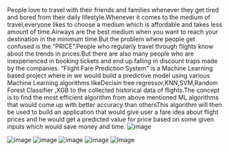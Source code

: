 
People love to travel with their friends and families whenever they get tired and bored from their daily lifestyle.Whenever it comes to the medium of travel,everyone likes to choose a medium which is affordable and takes less amount of time.Airways are the best medium when you want to reach your destination in the minimum time.But the problem where people get confused is the “PRICE”.People who regularly travel through flights know about the trends in prices.But there are also many people who are inexperienced in booking tickets and end up falling in discount traps made by the companies.
“Flight Fare Prediction System” is a Machine Learning based project where in we would build a predictive model using various Machine Learning algorithms likeDecisin tree regressor,KNN,SVM,Random Forest Classifier ,XGB to the collected historical data of flights.The concept is to find the most efficient algorithm from above mentioned ML algorithms that would come up with better accuracy than othersThis algorithm will then be used to build an application that would give user a fare idea about flight prices and he would get a predicted value for price based on some given inputs which would save money and time.
![image](https://user-images.githubusercontent.com/52269030/172998763-b349c417-d8f2-47a9-8a56-dfea8d045956.png)

![image](https://user-images.githubusercontent.com/52269030/172997209-e3f77934-4a4a-4ea1-b578-f2d4700d828c.png)
![image](https://user-images.githubusercontent.com/52269030/172997405-faf7697f-3e17-4e0b-be4a-20585dddc54f.png)
![image](https://user-images.githubusercontent.com/52269030/172997415-f3a32d51-5f47-40ff-ae4f-36b94c9d2b0d.png)
![image](https://user-images.githubusercontent.com/52269030/172997434-f7682d78-9e57-41a6-a04e-aa992a95a168.png)
![image](https://user-images.githubusercontent.com/52269030/172997443-1ac3270c-968b-47c5-b8c1-668a1eed47c9.png)


